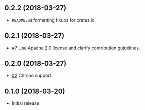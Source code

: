 ## 0.2.2 (2018-03-27)

* `README.md` formatting fixups for crates.io

## 0.2.1 (2018-03-27)

* [#7](https://github.com/iqlusion-io/crates/pull/7)
  Use Apache 2.0 license and clarify contribution guidelines.

## 0.2.0 (2018-03-27)

* [#2](https://github.com/iqlusion-io/crates/pull/2)
  Chrono support.

## 0.1.0 (2018-03-20)

* Initial release
